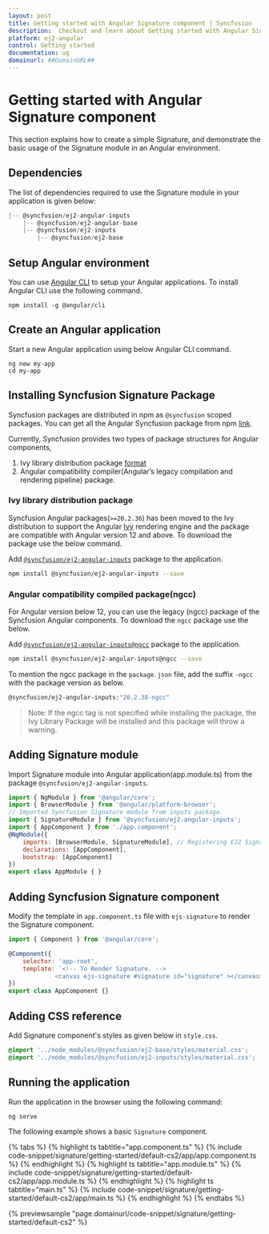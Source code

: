 ```yaml
---
layout: post
title: Getting started with Angular Signature component | Syncfusion
description:  Checkout and learn about Getting started with Angular Signature component of Syncfusion Essential JS 2 and more details.
platform: ej2-angular
control: Getting started 
documentation: ug
domainurl: ##DomainURL##
---
```


# Getting started with Angular Signature component

This section explains how to create a simple Signature, and demonstrate the basic usage of the Signature module in an Angular environment.

## Dependencies

The list of dependencies required to use the Signature module in your application is given below:

```javascript
|-- @syncfusion/ej2-angular-inputs
    |-- @syncfusion/ej2-angular-base
    |-- @syncfusion/ej2-inputs
        |-- @syncfusion/ej2-base
```

## Setup Angular environment

You can use [Angular CLI](https://github.com/angular/angular-cli) to setup your Angular applications. To install Angular CLI use the following command.

```
npm install -g @angular/cli
```

## Create an Angular application

Start a new Angular application using below Angular CLI command.

```
ng new my-app
cd my-app
```

## Installing Syncfusion Signature  Package

Syncfusion packages are distributed in npm as `@syncfusion` scoped packages. You can get all the Angular Syncfusion package from npm [link]( https://www.npmjs.com/search?q=%40syncfusion%2Fej2-angular- ).

Currently, Syncfusion provides two types of package structures for Angular components,
1. Ivy library distribution package [format](https://angular.io/guide/angular-package-format#angular-package-format)
2. Angular compatibility compiler(Angular’s legacy compilation and rendering pipeline) package.

### Ivy library distribution package

Syncfusion Angular packages(`>=20.2.36`) has been moved to the Ivy distribution to support the Angular [Ivy](https://docs.angular.lat/guide/ivy) rendering engine and the package are compatible with Angular version 12 and above. To download the package use the below command.

Add [`@syncfusion/ej2-angular-inputs`](https://www.npmjs.com/package/@syncfusion/ej2-angular-inputs/v/20.2.38) package to the application.

```bash
npm install @syncfusion/ej2-angular-inputs --save
```

### Angular compatibility compiled package(ngcc)

For Angular version below 12, you can use the legacy (ngcc) package of the Syncfusion Angular components. To download the `ngcc` package use the below.

Add [`@syncfusion/ej2-angular-inputs@ngcc`](https://www.npmjs.com/package/@syncfusion/ej2-angular-inputs/v/20.2.38-ngcc) package to the application.

```bash
npm install @syncfusion/ej2-angular-inputs@ngcc --save
```

To mention the ngcc package in the `package.json` file, add the suffix `-ngcc` with the package version as below.

```bash
@syncfusion/ej2-angular-inputs:"20.2.38-ngcc"
```

>Note: If the ngcc tag is not specified while installing the package, the Ivy Library Package will be installed and this package will throw a warning.

## Adding Signature module

Import Signature module into Angular application(app.module.ts) from the package `@syncfusion/ej2-angular-inputs`.

```javascript
import { NgModule } from '@angular/core';
import { BrowserModule } from '@angular/platform-browser';
// Imported Syncfusion Signature module from inputs package.
import { SignatureModule } from '@syncfusion/ej2-angular-inputs';
import { AppComponent } from './app.component';
@NgModule({
    imports: [BrowserModule, SignatureModule], // Registering EJ2 Signature Module.
    declarations: [AppComponent],
    bootstrap: [AppComponent]
})
export class AppModule { }
```

## Adding Syncfusion Signature component

Modify the template in `app.component.ts` file with `ejs-signature` to render the Signature component.

```javascript
import { Component } from '@angular/core';

@Component({
    selector: 'app-root',
    template: `<!-- To Render Signature. -->
             <canvas ejs-signature #signature id="signature" ></canvas>`
})
export class AppComponent {}
```

## Adding CSS reference

Add Signature component's styles as given below in `style.css`.

```css
@import '../node_modules/@syncfusion/ej2-base/styles/material.css';
@import '../node_modules/@syncfusion/ej2-inputs/styles/material.css';
```

## Running the application

Run the application in the browser using the following command:

```
ng serve
```

The following example shows a basic `Signature` component.

{% tabs %}
{% highlight ts tabtitle="app.component.ts" %}
{% include code-snippet/signature/getting-started/default-cs2/app/app.component.ts %}
{% endhighlight %}
{% highlight ts tabtitle="app.module.ts" %}
{% include code-snippet/signature/getting-started/default-cs2/app/app.module.ts %}
{% endhighlight %}
{% highlight ts tabtitle="main.ts" %}
{% include code-snippet/signature/getting-started/default-cs2/app/main.ts %}
{% endhighlight %}
{% endtabs %}
  
{% previewsample "page.domainurl/code-snippet/signature/getting-started/default-cs2" %}
